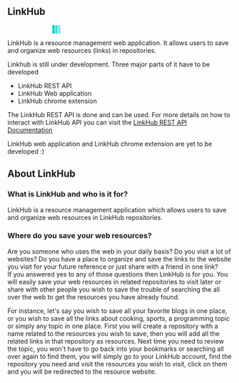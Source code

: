 ## LinkHub
<img src="resources/logos/nlh-logo-package/svg/logo-no-background.svg" align="left" alt="nsclinkhub logo" width="120"> <br>


LinkHub is a resource management web application. It allows users to save and organize web resources (links) in repositories.      

Linkhub is still under development. Three major parts of it have to be developed  
* LinkHub REST API 
* LinkHub Web application
* LinkHub chrome extension

The LinkHub REST API is done and can be used. For more details on how to interact with LinkHub API you can visit the <a href=https://documenter.getpostman.com/view/29464988/2s9YXiaMvk>LinkHub REST API Documentation</a>     

LinkHub web application and LinkHub chrome extension are yet to be developed :)

## About LinkHub
### What is LinkHub and who is it for?
LinkHub is a resource management application which allows users to save and organize web resources in LinkHub repositories.   
### Where do you save your web resources?
Are you someone who uses the web in your daily basis? Do you visit a lot of websites? Do you have a place to organize and save the links to the website you visit for your future reference or just share with a friend in one link?  
If you answered yes to any of those questions then LinkHub is for you. You will easily save your web resources in related repositories to visit later or share with other people you wish to save the trouble of searching the all over the web to get the resources you have already found.   

For instance, let's say you wish to save all your favorite blogs in one place, or you wish to save all the links about cooking, sports, a programming topic or simply any topic in one place. First you will create a repository with a name related to the resources you wish to save, then you will add all the related links in that repository as resources. Next time you need to review the topic, you won't have to go back into your bookmarks or searching all over again to find them, you will simply go to your LinkHub account, find the repository you need and visit the resources you wish to visit, click on them and you will be redirected to the resource website.
